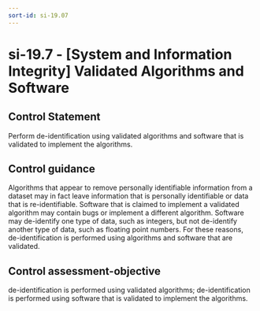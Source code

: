 ```yaml
---
sort-id: si-19.07
---
```


# si-19.7 - \[System and Information Integrity\] Validated Algorithms and Software

## Control Statement

Perform de-identification using validated algorithms and software that is validated to implement the algorithms.

## Control guidance

Algorithms that appear to remove personally identifiable information from a dataset may in fact leave information that is personally identifiable or data that is re-identifiable. Software that is claimed to implement a validated algorithm may contain bugs or implement a different algorithm. Software may de-identify one type of data, such as integers, but not de-identify another type of data, such as floating point numbers. For these reasons, de-identification is performed using algorithms and software that are validated.

## Control assessment-objective

de-identification is performed using validated algorithms;
de-identification is performed using software that is validated to implement the algorithms.
